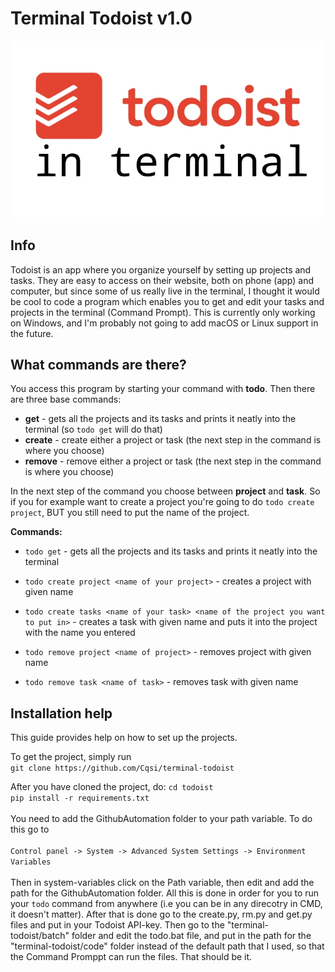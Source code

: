 # Terminal Todoist v1.0
![erminal Todoist](https://github.com/Cqsi/terminal-todoist/blob/master/Pictures/terminal_todoist.jpg)
## **Info**
Todoist is an app where you organize yourself by setting up projects and tasks. They are easy to access on their website, both on phone (app) and computer, but since some of us really live in the terminal, I thought it would be cool to code a program which enables you to get and edit your tasks and projects in the terminal (Command Prompt). This is currently only working on Windows, and I'm probably not going to add macOS or Linux support in the future.

## What commands are there?
You access this program by starting your command with **todo**. Then there are three base commands: <br/>
* **get** - gets all the projects and its tasks and prints it neatly into the terminal (so `todo get` will do that)
* **create** - create either a project or task (the next step in the command is where you choose)
* **remove** - remove either a project or task (the next step in the command is where you choose)

In the next step of the command you choose between **project** and **task**. So if you for example want to create a project you're going to do `todo create project`, BUT you still need to put the name of the project.

**Commands:**
* `todo get` - gets all the projects and its tasks and prints it neatly into the terminal

* `todo create project <name of your project>` - creates a project with given name
* `todo create tasks <name of your task> <name of the project you want to put in>` - creates a task with given name and puts it into the project with the name you entered

* `todo remove project <name of project>` - removes project with given name
* `todo remove task <name of task>` - removes task with given name

## Installation help

This guide provides help on how to set up the projects.

To get the project, simply run<br/>
`git clone https://github.com/Cqsi/terminal-todoist`<br/>

After you have cloned the project, do:
`cd todoist`<br/>
`pip install -r requirements.txt`<br/><br/>
You need to add the GithubAutomation folder to your path variable. To do this go to<br/><br/>
`Control panel -> System -> Advanced System Settings -> Environment Variables`<br/><br/>
Then in system-variables click on the Path variable, then edit and add the path for the GithubAutomation folder. All this is done in order for you to run your `todo` command from anywhere (i.e you can be in any direcotry in CMD, it doesn't matter).
After that is done go to the create.py, rm.py and get.py files and put in your Todoist API-key. Then go to the "terminal-todoist/batch" folder and edit the todo.bat file, and put in the path for the "terminal-todoist/code" folder instead of the default path that I used, so that the Command Promppt can run the files. That should be it.
